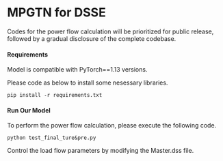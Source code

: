 # MPGTN for DSSE

Codes for the power flow calculation will be prioritized for public release, followed by a gradual disclosure of the complete codebase.

#### Requirements

Model is compatible with PyTorch==1.13 versions.

Please code as below to install some nesessary libraries.

```
pip install -r requirements.txt
```



#### Run Our Model

To perform the power flow calculation, please execute the following code.

```
python test_final_ture&pre.py
```

Control the load flow parameters by modifying the Master.dss file.
